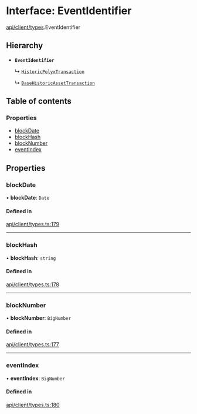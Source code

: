 # Interface: EventIdentifier

[api/client/types](../wiki/api.client.types).EventIdentifier

## Hierarchy

- **`EventIdentifier`**

  ↳ [`HistoricPolyxTransaction`](../wiki/api.entities.Account.types.HistoricPolyxTransaction)

  ↳ [`BaseHistoricAssetTransaction`](../wiki/api.entities.Asset.types.BaseHistoricAssetTransaction)

## Table of contents

### Properties

- [blockDate](../wiki/api.client.types.EventIdentifier#blockdate)
- [blockHash](../wiki/api.client.types.EventIdentifier#blockhash)
- [blockNumber](../wiki/api.client.types.EventIdentifier#blocknumber)
- [eventIndex](../wiki/api.client.types.EventIdentifier#eventindex)

## Properties

### blockDate

• **blockDate**: `Date`

#### Defined in

[api/client/types.ts:179](https://github.com/PolymeshAssociation/polymesh-sdk/blob/9a8715021/src/api/client/types.ts#L179)

___

### blockHash

• **blockHash**: `string`

#### Defined in

[api/client/types.ts:178](https://github.com/PolymeshAssociation/polymesh-sdk/blob/9a8715021/src/api/client/types.ts#L178)

___

### blockNumber

• **blockNumber**: `BigNumber`

#### Defined in

[api/client/types.ts:177](https://github.com/PolymeshAssociation/polymesh-sdk/blob/9a8715021/src/api/client/types.ts#L177)

___

### eventIndex

• **eventIndex**: `BigNumber`

#### Defined in

[api/client/types.ts:180](https://github.com/PolymeshAssociation/polymesh-sdk/blob/9a8715021/src/api/client/types.ts#L180)
